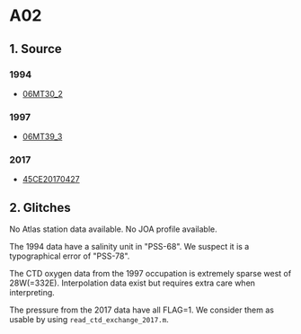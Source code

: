 # A02
## 1. Source
### 1994
+ [06MT30_2](https://cchdo.ucsd.edu/cruise/06MT30_2)

### 1997
+ [06MT39_3](https://cchdo.ucsd.edu/cruise/06MT30_3)

### 2017
+ [45CE20170427](https://cchdo.ucsd.edu/cruise/45CE20170427)

## 2. Glitches

No Atlas station data available.
No JOA profile available.

The 1994 data have a salinity unit in "PSS-68". We suspect it is a typographical error of "PSS-78".

The CTD oxygen data from the 1997 occupation is extremely sparse west of 28W(=332E). Interpolation data exist but requires extra care when interpreting.

The pressure from the 2017 data have all FLAG=1. We consider them as usable by
using `read_ctd_exchange_2017.m`.
